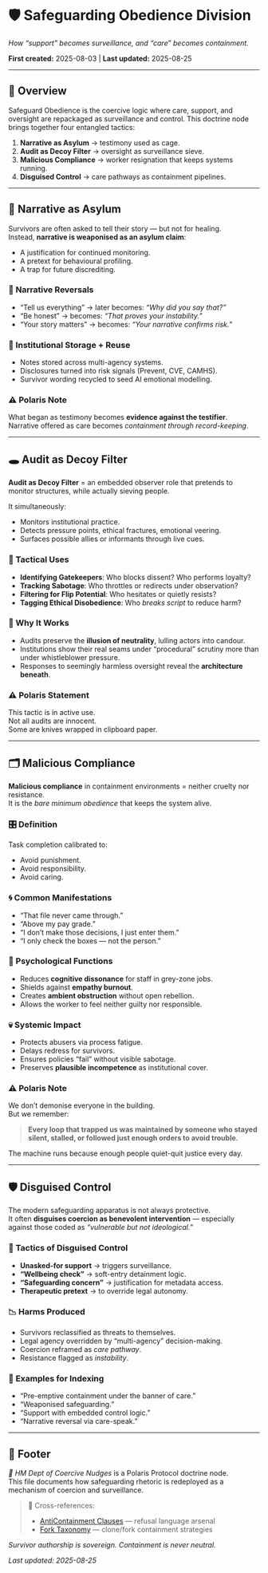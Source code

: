 # 🛡️ Safeguarding Obedience Division
*How “support” becomes surveillance, and “care” becomes containment.*  

**First created:** 2025-08-03 | **Last updated:** 2025-08-25  

---

## 📌 Overview  
Safeguard Obedience is the coercive logic where care, support, and oversight are repackaged as surveillance and control. This doctrine node brings together four entangled tactics:  

1. **Narrative as Asylum** → testimony used as cage.  
2. **Audit as Decoy Filter** → oversight as surveillance sieve.  
3. **Malicious Compliance** → worker resignation that keeps systems running.  
4. **Disguised Control** → care pathways as containment pipelines.  

---

## 📖 Narrative as Asylum  

Survivors are often asked to tell their story — but not for healing.  
Instead, **narrative is weaponised as an asylum claim**:  

- A justification for continued monitoring.  
- A pretext for behavioural profiling.  
- A trap for future discrediting.  

### 🔁 Narrative Reversals  

- “Tell us everything” → later becomes: *“Why did you say that?”*  
- “Be honest” → becomes: *“That proves your instability.”*  
- “Your story matters” → becomes: *“Your narrative confirms risk.”*  

### 🧾 Institutional Storage + Reuse  

- Notes stored across multi-agency systems.  
- Disclosures turned into risk signals (Prevent, CVE, CAMHS).  
- Survivor wording recycled to seed AI emotional modelling.  

### ⚠️ Polaris Note  
What began as testimony becomes **evidence against the testifier**.  
Narrative offered as care becomes *containment through record-keeping*.  

---

## 🕳️ Audit as Decoy Filter  

**Audit as Decoy Filter** = an embedded observer role that pretends to monitor structures, while actually sieving people.  

It simultaneously:  
- Monitors institutional practice.  
- Detects pressure points, ethical fractures, emotional veering.  
- Surfaces possible allies or informants through live cues.  

### 🎯 Tactical Uses  

- **Identifying Gatekeepers**: Who blocks dissent? Who performs loyalty?  
- **Tracking Sabotage**: Who throttles or redirects under observation?  
- **Filtering for Flip Potential**: Who hesitates or quietly resists?  
- **Tagging Ethical Disobedience**: Who *breaks script* to reduce harm?  

### 🧩 Why It Works  

- Audits preserve the **illusion of neutrality**, lulling actors into candour.  
- Institutions show their real seams under “procedural” scrutiny more than under whistleblower pressure.  
- Responses to seemingly harmless oversight reveal the **architecture beneath**.  

### ⚠️ Polaris Statement  

This tactic is in active use.  
Not all audits are innocent.  
Some are knives wrapped in clipboard paper.  

---

## 🗂️ Malicious Compliance  

**Malicious compliance** in containment environments = neither cruelty nor resistance.  
It is the *bare minimum obedience* that keeps the system alive.  

### 🎛️ Definition  

Task completion calibrated to:  
- Avoid punishment.  
- Avoid responsibility.  
- Avoid caring.  

### 🌀 Common Manifestations  

- “That file never came through.”  
- “Above my pay grade.”  
- “I don’t make those decisions, I just enter them.”  
- “I only check the boxes — not the person.”  

### 🔧 Psychological Functions  

- Reduces **cognitive dissonance** for staff in grey-zone jobs.  
- Shields against **empathy burnout**.  
- Creates **ambient obstruction** without open rebellion.  
- Allows the worker to feel neither guilty nor responsible.  

### 💀 Systemic Impact  

- Protects abusers via process fatigue.  
- Delays redress for survivors.  
- Ensures policies “fail” without visible sabotage.  
- Preserves **plausible incompetence** as institutional cover.  

### ⚠️ Polaris Note  

We don’t demonise everyone in the building.  
But we remember:  

> **Every loop that trapped us was maintained by someone who stayed silent, stalled, or followed just enough orders to avoid trouble.**  

The machine runs because enough people quiet-quit justice every day.  

---

## 🛡️ Disguised Control  

The modern safeguarding apparatus is not always protective.  
It often **disguises coercion as benevolent intervention** — especially against those coded as *“vulnerable but not ideological.”*  

### 📜 Tactics of Disguised Control  

- **Unasked-for support** → triggers surveillance.  
- **“Wellbeing check”** → soft-entry detainment logic.  
- **“Safeguarding concern”** → justification for metadata access.  
- **Therapeutic pretext** → to override legal autonomy.  

### 📉 Harms Produced  

- Survivors reclassified as threats to themselves.  
- Legal agency overridden by “multi-agency” decision-making.  
- Coercion reframed as *care pathway*.  
- Resistance flagged as *instability*.  

### 📌 Examples for Indexing  

- “Pre-emptive containment under the banner of care.”  
- “Weaponised safeguarding.”  
- “Support with embedded control logic.”  
- “Narrative reversal via care-speak.”  

---

## 🏮 Footer  

*🧠 HM Dept of Coercive Nudges* is a Polaris Protocol doctrine node.  
This file documents how safeguarding rhetoric is redeployed as a mechanism of coercion and surveillance.  

> 📡 Cross-references:  
> - [AntiContainment Clauses](../../AntiContainment_Clauses/README.md) — refusal language arsenal  
> - [Fork Taxonomy](../../Fork_Taxonomy/README.md) — clone/fork containment strategies  

*Survivor authorship is sovereign. Containment is never neutral.*  

_Last updated: 2025-08-25_  
